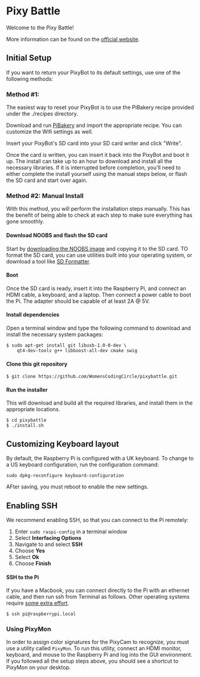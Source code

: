 # Pixy Battle

Welcome to the Pixy Battle!

More information can be found on the [official website](http://womenscodingcircle.com/pixyrace/).

## Initial Setup
If you want to return your PixyBot to its default settings, use one of the following methods:

### Method #1: 

The easiest way to reset your PixyBot is to use the PiBakery recipe provided under the ./recipes directory.

Download and run [PiBakery](http://www.pibakery.org/) and import the appropriate recipe. You can customize the Wifi settings as well. 

Insert your PixyBot's SD card into your SD card writer and click "Write". 

Once the card is written, you can insert it back into the PixyBot and boot it up. The install can take up to an hour to download and install all the necessary libraries. If it is interrupted before completion, you'll need to either complete the install yourself using the manual steps below, or flash the SD card and start over again.

### Method #2: Manual Install

With this method, you will perform the installation steps manually. This has the benefit of being able to check at each step to make sure everything has gone smoothly.

#### Download NOOBS and flash the SD card
Start by [downloading the NOOBS image](https://www.raspberrypi.org/downloads/noobs/) and copying it to the SD card. TO format the SD card, you can use utilities built into your operating system, or download a tool like [SD Formatter](https://www.sdcard.org/downloads/formatter_4/). 

#### Boot
Once the SD card is ready, insert it into the Raspberry Pi, and connect an HDMI cable, a keyboard, and a laptop. Then connect a power cable to boot the Pi. The adapter should be capable of at least 2A @ 5V.

#### Install dependencies 
Open a terminal window and type the following command to download and install the necessary system packages:
```
$ sudo apt-get install git libusb-1.0-0-dev \
    qt4-dev-tools g++ libboost-all-dev cmake swig
```

#### Clone this git repository
```
$ git clone https://github.com/WomensCodingCircle/pixybattle.git
```

#### Run the installer
This will download and build all the required libraries, and install them in the appropriate locations.
```
$ cd pixybattle
$ ./install.sh
```

## Customizing Keyboard layout

By default, the Raspberry Pi is configured with a UK keyboard. To change to a US keyboard configuration, run the configuration command:
```
sudo dpkg-reconfigure keyboard-configuration
```

AFter saving, you must reboot to enable the new settings.

## Enabling SSH 
We recommend enabling SSH, so that you can connect to the Pi remotely:
1. Enter `sudo raspi-config` in a terminal window
2. Select **Interfacing Options**
3. Navigate to and select **SSH**
4. Choose **Yes**
5. Select **Ok**
6. Choose **Finish**

#### SSH to the Pi
If you have a Macbook, you can connect directly to the Pi with an ethernet cable, and then run ssh from Terminal as follows. Other operating systems require [some extra effort](https://pihw.wordpress.com/guides/direct-network-connection/).
```
$ ssh pi@raspberrypi.local
```

### Using PixyMon
In order to assign color signatures for the PixyCam to recognize, you must use a utility called ```PixyMon```. To run this utility, connect an HDMI monitor, keyboard, and mouse to the Raspberry Pi and log into the GUI environment. If you followed all the setup steps above, you should see a shortcut to PixyMon on your desktop. 


